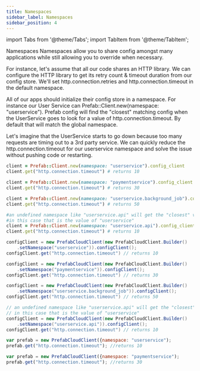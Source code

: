 ```yaml
---
title: Namespaces
sidebar_label: Namespaces
sidebar_position: 4
---
```






import Tabs from '@theme/Tabs';
import TabItem from '@theme/TabItem';

Namespaces
Namespaces allow you to share config amongst many applications while still allowing you to override when necessary.

For instance, let's assume that all our code shares an HTTP library. We can configure the HTTP library to get its retry count & timeout duration from our config store. We'll set http.connection.retries and http.connection.timeout in the default namespace.

All of our apps should initialize their config store in a namespace. For instance our User Service can Prefab::Client.new(namespace: "userservice"). Prefab config will find the "closest" matching config when the UserService goes to look for a value of http.connection.timeout. By default that will match the global namespace.

Let's imagine that the UserService starts to go down because too many requests are timing out to a 3rd party service. We can quickly reduce the http.connection.timeout for our userservice namespace and solve the issue without pushing code or restarting.

<Tabs>
<TabItem value="ruby" label="Ruby">

```ruby
client = Prefab::Client.new(namespace: "userservice").config_client
client.get("http.connection.timeout") # returns 10

client = Prefab::Client.new(namespace: "paymentservice").config_client
client.get("http.connection.timeout") # returns 30

client = Prefab::Client.new(namespace: "userservice.background_job").config_client
client.get("http.connection.timeout") # returns 50

#an undefined namespace like "userservice.api" will get the "closest" value
#in this case that is the value of "userservice"
client = Prefab::Client.new(namespace: "userservice.api").config_client
client.get("http.connection.timeout") # returns 10
```

</TabItem>
<TabItem value="java" label="Java">

```java
configClient = new PrefabCloudClient(new PrefabCloudClient.Builder()
    .setNamespace("userservice")).configClient();
configClient.get("http.connection.timeout") // returns 10

configClient = new PrefabCloudClient(new PrefabCloudClient.Builder()
    .setNamespace("paymentservice")).configClient();
configClient.get("http.connection.timeout") // returns 30

configClient = new PrefabCloudClient(new PrefabCloudClient.Builder()
    .setNamespace("userservice.background_job")).configClient();
configClient.get("http.connection.timeout") // returns 50

// an undefined namespace like "userservice.api" will get the "closest" value
// in this case that is the value of "userservice"
configClient = new PrefabCloudClient(new PrefabCloudClient.Builder()
    .setNamespace("userservice.api")).configClient();
configClient.get("http.connection.timeout") // returns 10
```

</TabItem>
<TabItem value="js" label="JavaScript">

```js
var prefab = new PrefabCloudClient({namespace: "userservice");
prefab.get("http.connection.timeout"); //returns 10

var prefab = new PrefabCloudClient({namespace: "paymentservice");
prefab.get("http.connection.timeout"); //returns 30
```

</TabItem>
</Tabs>
